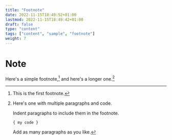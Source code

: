 ```yaml
---
title: "Footnote"
date: 2022-11-15T18:49:52+01:00
lastmod: 2022-11-15T18:49:42+01:00
draft: false
type: "content"
tags: ["content", "sample", "footnote"]
weight: 7
---
```

# Note

Here's a simple footnote,[^1] and here's a longer one.[^bignote]

[^1]: This is the first footnote.

[^bignote]: Here's one with multiple paragraphs and code.

    Indent paragraphs to include them in the footnote.

    `{ my code }`

    Add as many paragraphs as you like.